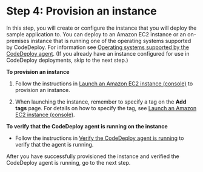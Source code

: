 # Step 4: Provision an instance<a name="tutorials-github-provision-instance"></a>

In this step, you will create or configure the instance that you will deploy the sample application to\. You can deploy to an Amazon EC2 instance or an on\-premises instance that is running one of the operating systems supported by CodeDeploy\. For information see [Operating systems supported by the CodeDeploy agent](codedeploy-agent.md#codedeploy-agent-supported-operating-systems)\. \(If you already have an instance configured for use in CodeDeploy deployments, skip to the next step\.\)

**To provision an instance**

1. Follow the instructions in [Launch an Amazon EC2 instance \(console\)](instances-ec2-create.md#instances-ec2-create-console) to provision an instance\.

1. When launching the instance, remember to specify a tag on the **Add tags** page\. For details on how to specify the tag, see [Launch an Amazon EC2 instance \(console\)](instances-ec2-create.md#instances-ec2-create-console)\.

**To verify that the CodeDeploy agent is running on the instance**
+ Follow the instructions in [Verify the CodeDeploy agent is running](codedeploy-agent-operations-verify.md) to verify that the agent is running\.

After you have successfully provisioned the instance and verified the CodeDeploy agent is running, go to the next step\.